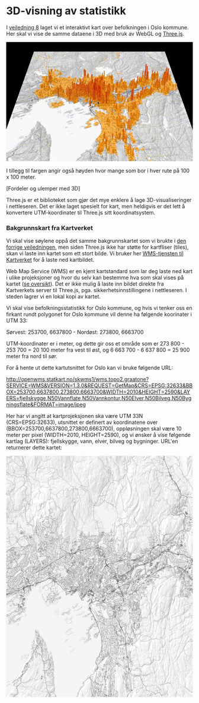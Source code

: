 # 3D-visning av statistikk

I <a href="https://github.com/GeoForum/veiledning08">veiledning 8</a> laget vi et interaktivt kart over befolkningen i Oslo kommune. 
Her skal vi vise de samme dataene i 3D med bruk av WebGL og <a href="http://threejs.org/">Three.js</a>. 

[![3D befolkningskart for Oslo](img/oslo3d.gif)](http://geoforum.github.io/veiledning09/)

I tillegg til fargen angir også høyden hvor mange som bor i hver rute på 100 x 100 meter. 

[Fordeler og ulemper med 3D]

Three.js er et biblioteket som gjør det mye enklere å lage 3D-visualiseringer i nettleseren. Det er ikke laget spesielt for kart, men heldigvis er det lett å konvertere UTM-koordinater til Three.js sitt koordinatsystem. 

### Bakgrunnskart fra Kartverket

Vi skal vise søylene oppå det samme bakgrunnskartet som vi brukte i <a href="https://github.com/GeoForum/veiledning08">den forrige veiledningen</a>, men siden Three.js ikke har støtte for kartfliser (tiles), skan vi laste inn kartet som ett stort bilde. Vi bruker her <a href="http://kartverket.no/Kart/Gratis-kartdata/WMS-tjenester/">WMS-tjensten til Kartverket</a> for å laste ned kartbildet. 
 
Web Map Service (WMS) er en kjent kartstandard som lar deg laste ned kart i ulike projeksjoner og hvor du selv kan bestemme hva som skal vises på kartet (<a href="http://openwms.statkart.no/skwms1/wms.topo2.graatone?SERVICE=WMS&VERSION=1.3.0&REQUEST=GetCapabilities">se oversikt</a>). Det er ikke mulig å laste inn bildet direkte fra Kartverkets server til Three.js, pga. sikkerhetsinnstillingene i nettleseren. I steden lagrer vi en lokal kopi av kartet. 



Vi skal vise befolkningsstatistikk for Oslo kommune, og hvis vi tenker oss en firkant rundt polygonet for Oslo kommune vil denne ha følgende koorinater i UTM 33:

Sørvest: 253700, 6637800 - Nordøst: 273800, 6663700

UTM-koordinater er i meter, og dette gir oss et område som er 273 800 - 253 700 = 20 100 meter fra vest til øst, og 6 663 700 - 6 637 800 = 25 900 meter fra nord til sør.  
 
For å hente ut dette kartutsnittet for Oslo kan vi bruke følgende URL: 
 
<a href="http://openwms.statkart.no/skwms1/wms.topo2.graatone?SERVICE=WMS&VERSION=1.3.0&REQUEST=GetMap&CRS=EPSG:32633&BBOX=253700,6637800,273800,6663700&WIDTH=2010&HEIGHT=2590&LAYERS=fjellskygge,N50Vannflate,N50Vannkontur,N50Elver,N50Bilveg,N50Bygningsflate&FORMAT=image/jpeg">http://openwms.statkart.no/skwms1/wms.topo2.graatone?SERVICE=WMS&VERSION=1.3.0&REQUEST=GetMap&CRS=EPSG:32633&BBOX=253700,6637800,273800,6663700&WIDTH=2010&HEIGHT=2590&LAYERS=fjellskygge,N50Vannflate,N50Vannkontur,N50Elver,N50Bilveg,N50Bygningsflate&FORMAT=image/jpeg</a>

Her har vi angitt at kartprojeksjonen ska være UTM 33N (CRS=EPSG:32633), utsnittet er definert av koordinatene over (BBOX=253700,6637800,273800,6663700), oppløsningen skal være 10 meter per pixel (WIDTH=2010, HEIGHT=2590), og vi ønsker å vise følgende kartlag (LAYERS): fjellskygge, vann, elver, bilveg og bygninger. URL'en returnerer dette kartet: 

[![Bakgrunnskart for Oslo](img/wms_oslo.jpg)](https://github.com/GeoForum/veiledning09/blob/gh-pages/data/wms_oslo_topo2_graatone.jpg)

